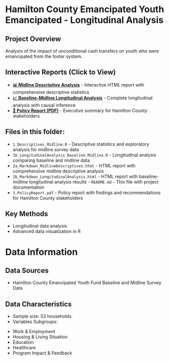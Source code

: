 # Hamilton County Emancipated Youth Emancipated - Longitudinal Analysis

## Project Overview
Analysis of the impact of unconditional cash transfers on youth who were emancipated from the foster system. 

## Interactive Reports (Click to View)
- **[📊 Midline Descriptive Analysis](https://jasleen1117.github.io/data-analysis-portfolio/hamilton-county-analysis/2a_Markdown_MidlineDescriptives.html)** - Interactive HTML report with comprehensive descriptive statistics
- **[📈 Baseline-Midline Longitudinal Analysis](https://jasleen1117.github.io/data-analysis-portfolio/hamilton-county-analysis/2b_Markdown_LongitudinalAnalysis.html)** - Complete longitudinal analysis with causal inference
- **[📄 Policy Report (PDF)](https://jasleen1117.github.io/data-analysis-portfolio/hamilton-county-analysis/3_PolicyReport.pdf)** - Executive summary for Hamilton County stakeholders

## Files in this folder: 
- `1_Descriptives_Midline.R` - Descriptive statistics and exploratory analysis for midline survey data 
- `1b_LongitudinalAnalysis_Baseline_Midline.R` - Longitudinal analysis comparing baseline and midline data 
- `2a_Markdown_MidlineDescriptives.html` - HTML report with comprehensive midline descriptive analysis 
- `2b_Markdown_LongitudinalAnalysis.html` - HTML report with baseline-midline longitudinal analysis results - `README.md` - This file with project documentation 
- `3_PolicyReport.pdf` - Policy report with findings and recommendations for Hamilton County stakeholders

## Key Methods
- Longitudinal data analysis
- Advanced data visualization in R

# Data Information 
## Data Sources 
- Hamilton County Emancipated Youth Fund Baseline and Midline Survey Data 

## Data Characteristics 
- Sample size: 53 households.
- Variables Subgroups: 
* Work & Employment
* Housing & Living Situation
* Education
* Healthcare
* Program Impact & Feedback

